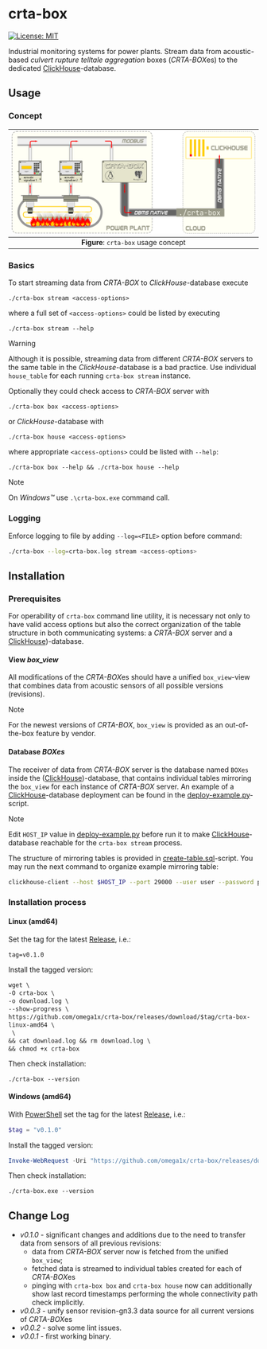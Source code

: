 # crta-box

[![License: MIT](https://img.shields.io/badge/License-MIT-yellow.svg)](https://opensource.org/licenses/MIT)

Industrial monitoring systems for power plants. Stream data from acoustic-based *culvert rupture telltale aggregation* boxes (*CRTA-BOX*es) to the dedicated [ClickHouse](https://clickhouse.com/)-database.

## Usage

### Concept

|![Usage Scheme](.share/svg/usage-concept.svg)|
|:--:|
| **Figure**: `crta-box` usage concept|

### Basics

To start streaming data from *CRTA-BOX* to *ClickHouse*-database execute

```shell
./crta-box stream <access-options>
```

where a full set of `<access-options>` could be listed by executing

```shell
./crta-box stream --help
```

> [!WARNING]
>
> Although it is possible, streaming data from different *CRTA-BOX* servers to the same table in the *ClickHouse*-database is a bad practice. Use individual `house_table` for each running `crta-box stream` instance.

Optionally they could check access to *CRTA-BOX* server with

```shell
./crta-box box <access-options>
```

or *ClickHouse*-database with

```shell
./crta-box house <access-options>
```

where appropriate `<access-options>` could be listed with `--help`:

```shell
./crta-box box --help && ./crta-box house --help
```

> [!NOTE]
>
> On *Windows&#8482;* use `.\crta-box.exe` command call.

### Logging

Enforce logging to file by adding `--log=<FILE>` option before command:

```bash
./crta-box --log=crta-box.log stream <access-options>
```

## Installation

### Prerequisites

For operability of `crta-box` command line utility, it is necessary not only to have valid access options but also the correct organization of the table structure in both communicating systems: a *CRTA-BOX* server and a [ClickHouse](https://clickhouse.com/docs/getting-started/quick-start))-database.

#### View *box_view*

All modifications of the *CRTA-BOX*es should have a unified `box_view`-view  that combines data from acoustic sensors of all possible versions (revisions).

> [!NOTE]
>
>For the newest versions of *CRTA-BOX*, `box_view` is provided as an out-of-the-box feature by vendor.

#### Database *BOXes*

The receiver of data from *CRTA-BOX* server is the database named `BOXes` inside the ([ClickHouse](https://clickhouse.com/docs/getting-started/quick-start))-database, that contains individual tables mirroring the `box_view` for each instance of *CRTA-BOX* server. An example of a [ClickHouse](https://clickhouse.com/docs/getting-started/quick-start)-database deployment can be found in the [deploy-example.py](.share/ch/deploy-example.py)-script.

> [!Note]
>
> Edit `HOST_IP` value in [deploy-example.py](.share/ch/deploy-example.py) before run it to make [ClickHouse](https://clickhouse.com/docs/getting-started/quick-start)-database reachable for the `crta-box stream` process.

The structure of mirroring tables is provided in [create-table.sql](.share/ch/create-table.sql)-script. You may run the next command to organize example mirroring table:

```bash
clickhouse-client --host $HOST_IP --port 29000 --user user --password pass --queries-file .share/ch/create-table.sql 
```

### Installation process

#### Linux (amd64)

Set the tag for the latest [Release](https://github.com/omega1x/crta-box/releases), i.e.:

```shell
tag=v0.1.0
```

Install the tagged version:

```shell
wget \
-O crta-box \
-o download.log \
--show-progress \
https://github.com/omega1x/crta-box/releases/download/$tag/crta-box-linux-amd64 \
 \
&& cat download.log && rm download.log \
&& chmod +x crta-box
```

Then check installation:

```shell
./crta-box --version
```

#### Windows (amd64)

With [PowerShell](https://learn.microsoft.com/en-us/powershell/) set the tag for the latest [Release](https://github.com/omega1x/crta-box/releases), i.e.:

```powershell
$tag = "v0.1.0"
```

Install the tagged version:

```powershell
Invoke-WebRequest -Uri "https://github.com/omega1x/crta-box/releases/download/$tag/crta-box-windows-amd64" -OutFile 'crta-box.exe'
```

Then check installation:

```shell
./crta-box.exe --version
```

## Change Log

- *v0.1.0* - significant changes and additions due to the need to transfer data from sensors of all previous revisions:
  - data from *CRTA-BOX* server now is fetched from the unified `box_view`;
  - fetched data is streamed to individual tables created for each of *CRTA-BOX*es
  - pinging with `crta-box box` and `crta-box house` now can additionally show last record timestamps
    performing the whole connectivity path check implicitly.
- *v0.0.3* - unify sensor revision-gп3.3 data source for all current versions of *CRTA-BOX*es
- *v0.0.2* - solve some lint issues.
- *v0.0.1* - first working binary.
